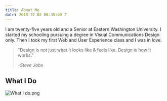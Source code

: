 ```yaml
---
title: About Me
date: 2018-12-02 06:35:00 Z
---
```


I am twenty-five years old and a Senior at Eastern Washington University. I started my schooling pursuing a degree in Visual Communications Design only. Then I took my first Web and User Experience class and I was in love.

> "Design is not just what it looks like & feels like. Design is how it works."
>
>*-Steve Jobs*

## What I Do

![What I do.png](/uploads/What%20I%20do.png)